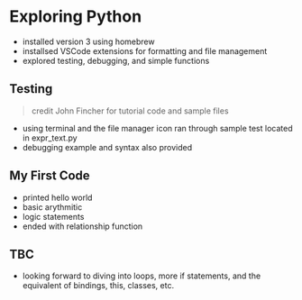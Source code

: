 # Exploring Python

- installed version 3 using homebrew
- installsed VSCode extensions for formatting and file management
- explored testing, debugging, and simple functions

## Testing

> credit John Fincher for tutorial code and sample files

- using terminal and the file manager icon ran through sample test located in expr_text.py
- debugging example and syntax also provided

## My First Code

- printed hello world
- basic arythmitic
- logic statements
- ended with relationship function

## TBC 

- looking forward to diving into loops, more if statements, and the equivalent of bindings, this, classes, etc.
